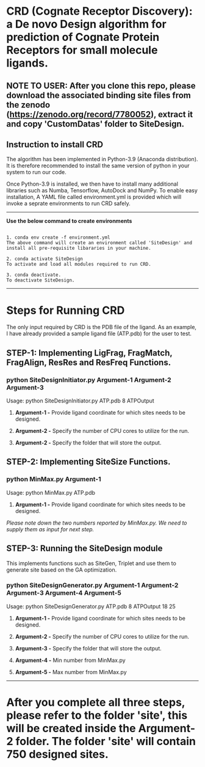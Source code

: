 # CRD (Cognate Receptor Discovery): a De novo Design algorithm for prediction of Cognate Protein Receptors for small molecule ligands.
## NOTE TO USER: After you clone this repo, please download the associated binding site files from the zenodo (https://zenodo.org/record/7780052), extract it and copy 'CustomDatas' folder to SiteDesign.

## Instruction to install CRD
The algorithm has been implemented in Python-3.9 (Anaconda distribution). It is therefore recommended to install the same version of python in your system to run our code.

Once Python-3.9 is installed, we then have to install many additional libraries such as Numba, Tensorflow, AutoDock and NumPy. To enable easy installation, A YAML file called environment.yml is provided which will invoke a seprate environments to run CRD safely.

****
**Use the below command to create environments**
```
 
1. conda env create -f environment.yml
The above command will create an environment called 'SiteDesign' and install all pre-requisite libararies in your machine.

2. conda activate SiteDesign
To activate and load all modules required to run CRD. 

3. conda deactivate.
To deactivate SiteDesign.
```


---


# Steps for Running CRD

The only input required by CRD is the PDB file of the ligand. As an example, I have already provided a sample ligand file (ATP.pdb) for the user to test.


## STEP-1: Implementing LigFrag, FragMatch, FragAlign, ResRes and ResFreq Functions.
### python SiteDesignInitiator.py Argument-1 Argument-2 Argument-3

Usage: python SiteDesignInitiator.py ATP.pdb 8 ATPOutput  

1. **Argument-1 -** Provide ligand coordinate for which sites needs to be designed.

2. **Argument-2 -** Specify the number of CPU cores to utilize for the run. 

3. **Argument-2 -** Specify the folder that will store the output.

## STEP-2: Implementing SiteSize Functions.
### python MinMax.py Argument-1

Usage: python MinMax.py ATP.pdb  

1. **Argument-1 -** Provide ligand coordinate for which sites needs to be designed.

<em> Please note down the two numbers reported by MinMax.py. We need to supply them as input for next step. </em>

## STEP-3: Running the SiteDesign module
This implements functions such as SiteGen, Triplet and use them to generate site based on the GA optimization.
### python SiteDesignGenerator.py Argument-1 Argument-2 Argument-3 Argument-4 Argument-5

Usage: python SiteDesignGenerator.py ATP.pdb 8 ATPOutput 18 25
  
1. **Argument-1 -** Provide ligand coordinate for which sites needs to be designed.

2. **Argument-2 -** Specify the number of CPU cores to utilize for the run. 

3. **Argument-3 -** Specify the folder that will store the output.

4. **Argument-4 -** Min number from MinMax.py

5. **Argument-5 -** Max number from MinMax.py

---
# After you complete all three steps, please refer to the folder 'site', this will be created inside the Argument-2 folder. The folder 'site' will contain 750 designed sites.
